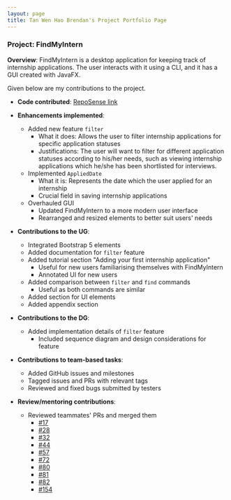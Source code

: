 ```yaml
---
layout: page
title: Tan Wen Hao Brendan's Project Portfolio Page
---
```


### Project: FindMyIntern

**Overview**: FindMyIntern is a desktop application for keeping track of internship applications. The user interacts with it using a CLI, and it has a GUI created with JavaFX.

Given below are my contributions to the project.

* **Code contributed**: [RepoSense link](https://nus-cs2103-ay2223s1.github.io/tp-dashboard/?search=nerbnerb&breakdown=true)

* **Enhancements implemented**:
  * Added new feature `filter`
    * What it does: Allows the user to filter internship applications for specific application statuses
    * Justifications: The user will want to filter for different application statuses according to his/her needs, such as viewing internship applications which he/she has been shortlisted for interviews.
  * Implemented `AppliedDate`
    * What it is: Represents the date which the user applied for an internship
    * Crucial field in saving internship applications
  * Overhauled GUI
    * Updated FindMyIntern to a more modern user interface
    * Rearranged and resized elements to better suit users' needs

* **Contributions to the UG**:
  * Integrated Bootstrap 5 elements
  * Added documentation for `filter` feature
  * Added tutorial section "Adding your first internship application"
    * Useful for new users familiarising themselves with FindMyIntern
    * Annotated UI for new users
  * Added comparison between `filter` and `find` commands
    * Useful as both commands are similar
  * Added section for UI elements
  * Added appendix section

* **Contributions to the DG**:
  * Added implementation details of `filter` feature
    * Included sequence diagram and design considerations for feature

* **Contributions to team-based tasks**:
  * Added GitHub issues and milestones
  * Tagged issues and PRs with relevant tags
  * Reviewed and fixed bugs submitted by testers

* **Review/mentoring contributions**:
  * Reviewed teammates' PRs and merged them
    * [#17](https://github.com/AY2223S1-CS2103T-T14-1/tp/pull/17)
    * [#28](https://github.com/AY2223S1-CS2103T-T14-1/tp/pull/28)
    * [#32](https://github.com/AY2223S1-CS2103T-T14-1/tp/pull/32)
    * [#44](https://github.com/AY2223S1-CS2103T-T14-1/tp/pull/44)
    * [#57](https://github.com/AY2223S1-CS2103T-T14-1/tp/pull/57)
    * [#72](https://github.com/AY2223S1-CS2103T-T14-1/tp/pull/72)
    * [#80](https://github.com/AY2223S1-CS2103T-T14-1/tp/pull/80)
    * [#81](https://github.com/AY2223S1-CS2103T-T14-1/tp/pull/81)
    * [#82](https://github.com/AY2223S1-CS2103T-T14-1/tp/pull/82)
    * [#154](https://github.com/AY2223S1-CS2103T-T14-1/tp/pull/154)
